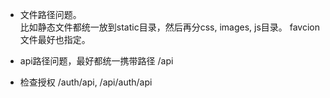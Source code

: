 
* 文件路径问题。  
比如静态文件都统一放到static目录，然后再分css, images, js目录。
favcion文件最好也指定。

* api路径问题，最好都统一携带路径 /api

* 检查授权 
  /auth/api, /api/auth/api
